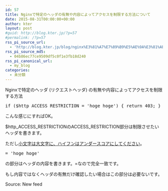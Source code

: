 ```yaml
---
id: 57
title: Nginxで特定のヘッダの有無や内容によってアクセスを制限する方法について
date: 2015-08-31T00:00:00+00:00
author: kter
layout: post
#guid: http://blog.kter.jp/?p=57
#permalink: /?p=57
rss_pi_source_url:
  - 'http://blog.kter.jp/blog/nginx%E3%81%A7%E7%89%B9%E5%AE%9A%E3%81%AE%E3%83%98%E3%83%83%E3%83%80%E3%81%AE%E6%9C%89%E7%84%A1%E3%82%84%E5%86%85%E5%AE%B9%E3%81%AB%E3%82%88%E3%81%A3%E3%81%A6%E3%82%A2%E3%82%AF%E3%82%BB%E3%82%B9/'
rss_pi_source_md5:
  - 04b86ec77ce9509df5c0f1e3fb18d240
rss_pi_canonical_url:
  - my_blog
categories:
  - 未分類
---
```

Nginxで特定のヘッダ (リクエストヘッダ) の有無や内容によってアクセスを制限する方法

<pre class="lang:default decode:true ">if ($http_ACCESS_RESTRICTION = 'hoge hoge') { return 403; }</pre>

こんな感じにすればOK。

$http\_ACCESS\_RESTRICTIONのACCESS_RESTRICTION部分は制限させたいヘッダを書きます。

ただし<a href="http:&#047;&#047;wiki.nginx.org&#047;HttpCoreModule#.24http_HEADER" target="_blank">小文字は大文字に、ハイフンはアンダースコアにしてください</a>。

<pre class="lang:default decode:true ">= 'hoge hoge'</pre>

の部分はヘッダの内容を書きます。=なので完全一致です。

もし内容ではなくヘッダの有無だけ確認したい場合はこの部分は必要ないです。

Source: New feed